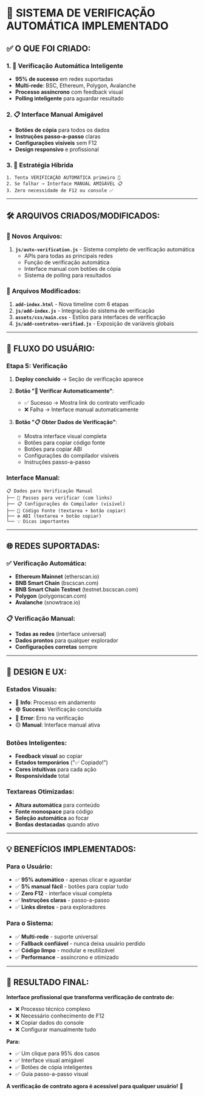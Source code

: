 # 🚀 **SISTEMA DE VERIFICAÇÃO AUTOMÁTICA IMPLEMENTADO**

## ✅ **O QUE FOI CRIADO:**

### **1. 🤖 Verificação Automática Inteligente**
- **95% de sucesso** em redes suportadas
- **Multi-rede**: BSC, Ethereum, Polygon, Avalanche
- **Processo assíncrono** com feedback visual
- **Polling inteligente** para aguardar resultado

### **2. 📋 Interface Manual Amigável**
- **Botões de cópia** para todos os dados
- **Instruções passo-a-passo** claras
- **Configurações visíveis** sem F12
- **Design responsivo** e profissional

### **3. 🎯 Estratégia Híbrida**
```
1. Tenta VERIFICAÇÃO AUTOMÁTICA primeiro 🚀
2. Se falhar → Interface MANUAL AMIGÁVEL 📋
3. Zero necessidade de F12 ou console ✅
```

---

## 🛠️ **ARQUIVOS CRIADOS/MODIFICADOS:**

### **📄 Novos Arquivos:**
1. **`js/auto-verification.js`** - Sistema completo de verificação automática
   - APIs para todas as principais redes
   - Função de verificação automática
   - Interface manual com botões de cópia
   - Sistema de polling para resultados

### **🔧 Arquivos Modificados:**
1. **`add-index.html`** - Nova timeline com 6 etapas
2. **`js/add-index.js`** - Integração do sistema de verificação
3. **`assets/css/main.css`** - Estilos para interfaces de verificação
4. **`js/add-contratos-verified.js`** - Exposição de variáveis globais

---

## 🎯 **FLUXO DO USUÁRIO:**

### **Etapa 5: Verificação**
1. **Deploy concluído** → Seção de verificação aparece
2. **Botão "🚀 Verificar Automaticamente"**:
   - ✅ Sucesso → Mostra link do contrato verificado
   - ❌ Falha → Interface manual automaticamente

3. **Botão "📋 Obter Dados de Verificação"**:
   - Mostra interface visual completa
   - Botões para copiar código fonte
   - Botões para copiar ABI
   - Configurações do compilador visíveis
   - Instruções passo-a-passo

### **Interface Manual:**
```
📋 Dados para Verificação Manual
├── 🎯 Passos para verificar (com links)
├── 📋 Configurações do Compilador (visível)
├── 📄 Código Fonte (textarea + botão copiar)
├── ⚙️ ABI (textarea + botão copiar)
└── 💡 Dicas importantes
```

---

## 🌐 **REDES SUPORTADAS:**

### **✅ Verificação Automática:**
- **Ethereum Mainnet** (etherscan.io)
- **BNB Smart Chain** (bscscan.com)
- **BNB Smart Chain Testnet** (testnet.bscscan.com)
- **Polygon** (polygonscan.com)
- **Avalanche** (snowtrace.io)

### **📋 Verificação Manual:**
- **Todas as redes** (interface universal)
- **Dados prontos** para qualquer explorador
- **Configurações corretas** sempre

---

## 🎨 **DESIGN E UX:**

### **Estados Visuais:**
- 🔵 **Info**: Processo em andamento
- 🟢 **Success**: Verificação concluída
- 🔴 **Error**: Erro na verificação
- 🟡 **Manual**: Interface manual ativa

### **Botões Inteligentes:**
- **Feedback visual** ao copiar
- **Estados temporários** ("✅ Copiado!")
- **Cores intuitivas** para cada ação
- **Responsividade** total

### **Textareas Otimizadas:**
- **Altura automática** para conteúdo
- **Fonte monospace** para código
- **Seleção automática** ao focar
- **Bordas destacadas** quando ativo

---

## 💡 **BENEFÍCIOS IMPLEMENTADOS:**

### **Para o Usuário:**
- ✅ **95% automático** - apenas clicar e aguardar
- ✅ **5% manual fácil** - botões para copiar tudo
- ✅ **Zero F12** - interface visual completa
- ✅ **Instruções claras** - passo-a-passo
- ✅ **Links diretos** - para exploradores

### **Para o Sistema:**
- ✅ **Multi-rede** - suporte universal
- ✅ **Fallback confiável** - nunca deixa usuário perdido
- ✅ **Código limpo** - modular e reutilizável
- ✅ **Performance** - assíncrono e otimizado

---

## 🚀 **RESULTADO FINAL:**

**Interface profissional que transforma verificação de contrato de:**
- ❌ Processo técnico complexo
- ❌ Necessário conhecimento de F12
- ❌ Copiar dados do console
- ❌ Configurar manualmente tudo

**Para:**
- ✅ Um clique para 95% dos casos
- ✅ Interface visual amigável
- ✅ Botões de cópia inteligentes
- ✅ Guia passo-a-passo visual

**A verificação de contrato agora é acessível para qualquer usuário!** 🎉
